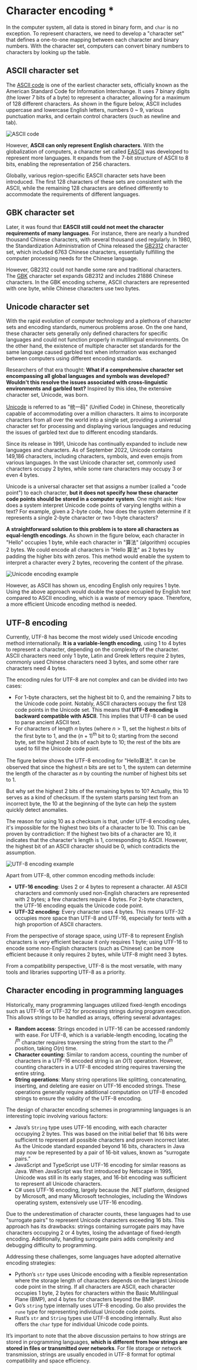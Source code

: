 # Character encoding *

In the computer system, all data is stored in binary form, and `char` is no exception. To represent characters, we need to develop a "character set" that defines a one-to-one mapping between each character and binary numbers. With the character set, computers can convert binary numbers to characters by looking up the table.

## ASCII character set

The <u>ASCII code</u> is one of the earliest character sets, officially known as the American Standard Code for Information Interchange. It uses 7 binary digits (the lower 7 bits of a byte) to represent a character, allowing for a maximum of 128 different characters. As shown in the figure below, ASCII includes uppercase and lowercase English letters, numbers 0 ~ 9, various punctuation marks, and certain control characters (such as newline and tab).

![ASCII code](character_encoding.assets/ascii_table.png)

However, **ASCII can only represent English characters**. With the globalization of computers, a character set called <u>EASCII</u> was developed to represent more languages. It expands from the 7-bit structure of ASCII to 8 bits, enabling the representation of 256 characters.

Globally, various region-specific EASCII character sets have been introduced. The first 128 characters of these sets are consistent with the ASCII, while the remaining 128 characters are defined differently to accommodate the requirements of different languages.

## GBK character set

Later, it was found that **EASCII still could not meet the character requirements of many languages**. For instance, there are nearly a hundred thousand Chinese characters, with several thousand used regularly. In 1980, the Standardization Administration of China released the <u>GB2312</u> character set, which included 6763 Chinese characters, essentially fulfilling the computer processing needs for the Chinese language.

However, GB2312 could not handle some rare and traditional characters. The <u>GBK</u> character set expands GB2312 and includes 21886 Chinese characters. In the GBK encoding scheme, ASCII characters are represented with one byte, while Chinese characters use two bytes.

## Unicode character set

With the rapid evolution of computer technology and a plethora of character sets and encoding standards, numerous problems arose. On the one hand, these character sets generally only defined characters for specific languages and could not function properly in multilingual environments. On the other hand, the existence of multiple character set standards for the same language caused garbled text when information was exchanged between computers using different encoding standards.

Researchers of that era thought: **What if a comprehensive character set encompassing all global languages and symbols was developed? Wouldn't this resolve the issues associated with cross-linguistic environments and garbled text?** Inspired by this idea, the extensive character set, Unicode, was born.

<u>Unicode</u> is referred to as "统一码" (Unified Code) in Chinese, theoretically capable of accommodating over a million characters. It aims to incorporate characters from all over the world into a single set, providing a universal character set for processing and displaying various languages and reducing the issues of garbled text due to different encoding standards.

Since its release in 1991, Unicode has continually expanded to include new languages and characters. As of September 2022, Unicode contains 149,186 characters, including characters, symbols, and even emojis from various languages. In the vast Unicode character set, commonly used characters occupy 2 bytes, while some rare characters may occupy 3 or even 4 bytes.

Unicode is a universal character set that assigns a number (called a "code point") to each character, **but it does not specify how these character code points should be stored in a computer system**. One might ask: How does a system interpret Unicode code points of varying lengths within a text? For example, given a 2-byte code, how does the system determine if it represents a single 2-byte character or two 1-byte characters?

**A straightforward solution to this problem is to store all characters as equal-length encodings**. As shown in the figure below, each character in "Hello" occupies 1 byte, while each character in "算法" (algorithm) occupies 2 bytes. We could encode all characters in "Hello 算法" as 2 bytes by padding the higher bits with zeros. This method would enable the system to interpret a character every 2 bytes, recovering the content of the phrase.

![Unicode encoding example](character_encoding.assets/unicode_hello_algo.png)

However, as ASCII has shown us, encoding English only requires 1 byte. Using the above approach would double the space occupied by English text compared to ASCII encoding, which is a waste of memory space. Therefore, a more efficient Unicode encoding method is needed.

## UTF-8 encoding

Currently, UTF-8 has become the most widely used Unicode encoding method internationally. **It is a variable-length encoding**, using 1 to 4 bytes to represent a character, depending on the complexity of the character. ASCII characters need only 1 byte, Latin and Greek letters require 2 bytes, commonly used Chinese characters need 3 bytes, and some other rare characters need 4 bytes.

The encoding rules for UTF-8 are not complex and can be divided into two cases:

- For 1-byte characters, set the highest bit to $0$, and the remaining 7 bits to the Unicode code point. Notably, ASCII characters occupy the first 128 code points in the Unicode set. This means that **UTF-8 encoding is backward compatible with ASCII**. This implies that UTF-8 can be used to parse ancient ASCII text.
- For characters of length $n$ bytes (where $n > 1$), set the highest $n$ bits of the first byte to $1$, and the $(n + 1)^{\text{th}}$ bit to $0$; starting from the second byte, set the highest 2 bits of each byte to $10$; the rest of the bits are used to fill the Unicode code point.

The figure below shows the UTF-8 encoding for "Hello算法". It can be observed that since the highest $n$ bits are set to $1$, the system can determine the length of the character as $n$ by counting the number of highest bits set to $1$.

But why set the highest 2 bits of the remaining bytes to $10$? Actually, this $10$ serves as a kind of checksum. If the system starts parsing text from an incorrect byte, the $10$ at the beginning of the byte can help the system quickly detect anomalies.

The reason for using $10$ as a checksum is that, under UTF-8 encoding rules, it's impossible for the highest two bits of a character to be $10$. This can be proven by contradiction: If the highest two bits of a character are $10$, it indicates that the character's length is $1$, corresponding to ASCII. However, the highest bit of an ASCII character should be $0$, which contradicts the assumption.

![UTF-8 encoding example](character_encoding.assets/utf-8_hello_algo.png)

Apart from UTF-8, other common encoding methods include:

- **UTF-16 encoding**: Uses 2 or 4 bytes to represent a character. All ASCII characters and commonly used non-English characters are represented with 2 bytes; a few characters require 4 bytes. For 2-byte characters, the UTF-16 encoding equals the Unicode code point.
- **UTF-32 encoding**: Every character uses 4 bytes. This means UTF-32 occupies more space than UTF-8 and UTF-16, especially for texts with a high proportion of ASCII characters.

From the perspective of storage space, using UTF-8 to represent English characters is very efficient because it only requires 1 byte; using UTF-16 to encode some non-English characters (such as Chinese) can be more efficient because it only requires 2 bytes, while UTF-8 might need 3 bytes.

From a compatibility perspective, UTF-8 is the most versatile, with many tools and libraries supporting UTF-8 as a priority.

## Character encoding in programming languages

Historically, many programming languages utilized fixed-length encodings such as UTF-16 or UTF-32 for processing strings during program execution. This allows strings to be handled as arrays, offering several advantages:

- **Random access**: Strings encoded in UTF-16 can be accessed randomly with ease. For UTF-8, which is a variable-length encoding, locating the $i^{th}$ character requires traversing the string from the start to the $i^{th}$ position, taking $O(n)$ time.
- **Character counting**: Similar to random access, counting the number of characters in a UTF-16 encoded string is an $O(1)$ operation. However, counting characters in a UTF-8 encoded string requires traversing the entire string.
- **String operations**: Many string operations like splitting, concatenating, inserting, and deleting are easier on UTF-16 encoded strings. These operations generally require additional computation on UTF-8 encoded strings to ensure the validity of the UTF-8 encoding.

The design of character encoding schemes in programming languages is an interesting topic involving various factors:

- Java’s `String` type uses UTF-16 encoding, with each character occupying 2 bytes. This was based on the initial belief that 16 bits were sufficient to represent all possible characters and proven incorrect later. As the Unicode standard expanded beyond 16 bits, characters in Java may now be represented by a pair of 16-bit values, known as “surrogate pairs.”
- JavaScript and TypeScript use UTF-16 encoding for similar reasons as Java. When JavaScript was first introduced by Netscape in 1995, Unicode was still in its early stages, and 16-bit encoding was sufficient to represent all Unicode characters.
- C# uses UTF-16 encoding, largely because the .NET platform, designed by Microsoft, and many Microsoft technologies, including the Windows operating system, extensively use UTF-16 encoding.

Due to the underestimation of character counts, these languages had to use "surrogate pairs" to represent Unicode characters exceeding 16 bits. This approach has its drawbacks: strings containing surrogate pairs may have characters occupying 2 or 4 bytes, losing the advantage of fixed-length encoding. Additionally, handling surrogate pairs adds complexity and debugging difficulty to programming.

Addressing these challenges, some languages have adopted alternative encoding strategies:

- Python’s `str` type uses Unicode encoding with a flexible representation where the storage length of characters depends on the largest Unicode code point in the string. If all characters are ASCII, each character occupies 1 byte, 2 bytes for characters within the Basic Multilingual Plane (BMP), and 4 bytes for characters beyond the BMP.
- Go’s `string` type internally uses UTF-8 encoding. Go also provides the `rune` type for representing individual Unicode code points.
- Rust’s `str` and `String` types use UTF-8 encoding internally. Rust also offers the `char` type for individual Unicode code points.

It’s important to note that the above discussion pertains to how strings are stored in programming languages, **which is different from how strings are stored in files or transmitted over networks**. For file storage or network transmission, strings are usually encoded in UTF-8 format for optimal compatibility and space efficiency.
